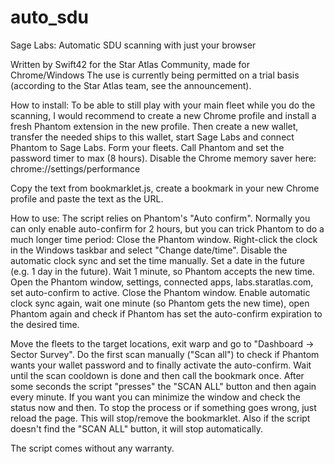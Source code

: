 # auto_sdu
Sage Labs: Automatic SDU scanning with just your browser

Written by Swift42 for the Star Atlas Community, made for Chrome/Windows
The use is currently being permitted on a trial basis (according to the Star Atlas team, see the announcement).

How to install:
To be able to still play with your main fleet while you do the scanning, I would recommend to create  a new Chrome profile and install a fresh Phantom extension in the new profile.
Then create a new wallet, transfer the needed ships to this wallet, start Sage Labs and connect Phantom to Sage Labs. Form your fleets.
Call Phantom and set the password timer to max (8 hours).
Disable the Chrome memory saver here: chrome://settings/performance

Copy the text from bookmarklet.js, create a bookmark in your new Chrome profile and paste the text as the URL.

How to use:
The script relies on Phantom's "Auto confirm". Normally you can only enable auto-confirm for 2 hours, but you can trick Phantom to do a much longer time period: Close the Phantom window. Right-click the clock in the Windows taskbar and select "Change date/time". Disable the automatic clock sync and set the time manually. Set a date in the future (e.g. 1 day in the future). Wait 1 minute, so Phantom accepts the new time. Open the Phantom window, settings, connected apps, labs.staratlas.com, set auto-confirm to active. Close the Phantom window.
Enable automatic clock sync again, wait one minute (so Phantom gets the new time), open Phantom again and check if Phantom has set the auto-confirm expiration to the desired time.

Move the fleets to the target locations, exit warp and go to "Dashboard -> Sector Survey".
Do the first scan manually ("Scan all") to check if Phantom wants your wallet password and to finally activate the auto-confirm.
Wait until the scan cooldown is done and then call the bookmark once.
After some seconds the script "presses" the "SCAN ALL" button and then again every minute.
If you want you can minimize the window and check the status now and then.
To stop the process or if something goes wrong, just reload the page. This will stop/remove the bookmarklet.
Also if the script doesn't find the "SCAN ALL" button, it will stop automatically.

The script comes without any warranty.
